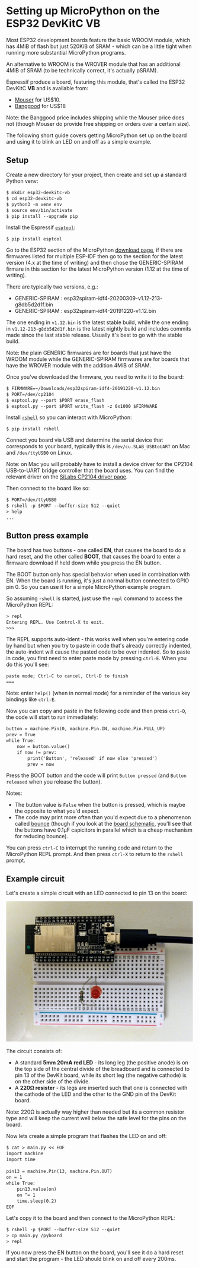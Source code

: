 Setting up MicroPython on the ESP32 DevKitC VB
==============================================

Most ESP32 development boards feature the basic WROOM module, which has 4MiB of flash but just 520KiB of SRAM - which can be a little tight when running more substantial MicroPython programs.

An alternative to WROOM is the WROVER module that has an additional 4MiB of SRAM (to be technically correct, it's actually pSRAM).

Espressif produce a board, featuring this module, that's called the ESP32 DevKitC **VB** and is available from:

* [Mouser](https://www.mouser.com/ProductDetail/356-ESP32-DEVKITC-VB) for US$10.
* [Banggood](https://www.banggood.com/ESP32-DevkitC-Core-Board-ESP32-Development-Board-ESP32-WROOM-32U32D-F-VB-VIB-S1-p-1426780.html?ID=566841) for US$18

Note: the Banggood price includes shipping while the Mouser price does not (though Mouser do provide free shipping on orders over a certain size).

The following short guide covers getting MicroPython set up on the board and using it to blink an LED on and off as a simple example.

Setup
-----

Create a new directory for your project, then create and set up a standard Python venv:

    $ mkdir esp32-devkitc-vb
    $ cd esp32-devkitc-vb
    $ python3 -m venv env
    $ source env/bin/activate
    $ pip install --upgrade pip

Install the Espressif [`esptool`](https://github.com/espressif/esptool):

    $ pip install esptool

Go to the ESP32 section of the MicroPython [download page](https://micropython.org/download), if there are firmwares listed for multiple ESP-IDF then go to the section for the latest version (4.x at the time of writing) and then chose the GENERIC-SPIRAM firmare in this section for the latest MicroPython version (1.12 at the time of writing).

There are typically two versions, e.g.:

* GENERIC-SPIRAM : esp32spiram-idf4-20200309-v1.12-213-g8db5d2d1f.bin
* GENERIC-SPIRAM : esp32spiram-idf4-20191220-v1.12.bin

The one ending in `v1.12.bin` is the latest stable build, while the one ending in `v1.12-213-g8db5d2d1f.bin` is the latest nightly build and includes commits made since the last stable release. Usually it's best to go with the stable build.

Note: the plain GENERIC firmwares are for boards that just have the WROOM module while the GENERIC-SPIRAM firmwares are for boards that have the WROVER module with the addition 4MiB of SRAM.

Once you've downloaded the firmware, you need to write it to the board:

    $ FIRMWARE=~/Downloads/esp32spiram-idf4-20191220-v1.12.bin
    $ PORT=/dev/cp2104
    $ esptool.py --port $PORT erase_flash
    $ esptool.py --port $PORT write_flash -z 0x1000 $FIRMWARE

Install [`rshell`](https://github.com/dhylands/rshell) so you can interact with MicroPython:

    $ pip install rshell

Connect you board via USB and determine the serial device that corresponds to your board, typically this is `/dev/cu.SLAB_USBtoUART` on Mac and `/dev/ttyUSB0` on Linux.

Note: on Mac you will probably have to install a device driver for the CP2104 USB-to-UART bridge controller that the board uses. You can find the relevant driver on the [SiLabs CP2104 driver page](http://www.silabs.com/products/development-tools/software/usb-to-uart-bridge-vcp-drivers).

Then connect to the board like so:

    $ PORT=/dev/ttyUSB0
    $ rshell -p $PORT --buffer-size 512 --quiet
    > help
    ...

Button press example
--------------------

The board has two buttons - one called **EN**, that causes the board to do a hard reset, and the other called **BOOT**, that causes the board to enter a firmware download if held down while you press the EN button.

The BOOT button only has special behavior when used in combination with EN. When the board is running, it's just a normal button connected to GPIO pin 0. So you can use it for a simple MicroPython example program.

So assuming `rshell` is started, just use the `repl` command to access the MicroPython REPL:

    > repl
    Entering REPL. Use Control-X to exit.
    >>>

The REPL supports auto-ident - this works well when you're entering code by hand but when you try to paste in code that's already correctly indented, the auto-indent will cause the pasted code to be over indented. So to paste in code, you first need to enter paste mode by pressing `ctrl-E`. When you do this you'll see:

    paste mode; Ctrl-C to cancel, Ctrl-D to finish
    ===

Note: enter `help()` (when in normal mode) for a reminder of the various key bindings like `ctrl-E`.

Now you can copy and paste in the following code and then press `ctrl-D`, the code will start to run immediately:

```
button = machine.Pin(0, machine.Pin.IN, machine.Pin.PULL_UP)
prev = True
while True:
    now = button.value()
    if now != prev:
        print('Button', 'released' if now else 'pressed')
        prev = now
```

Press the BOOT button and the code will print `Button pressed` (and `Button released` when you release the button).

Notes:

* The button value is `False` when the button is pressed, which is maybe the opposite to what you'd expect.
* The code may print more often than you'd expect due to a phenomenon called [bounce](https://learn.adafruit.com/make-it-switch/debouncing) (though if you look at the [board schematic](https://dl.espressif.com/dl/schematics/esp32_devkitc_v4-sch.pdf), you'll see that the buttons have 0.1&micro;F capicitors in parallel which is a cheap mechanism for reducing bounce).

You can press `ctrl-C` to interrupt the running code and return to the MicroPython REPL prompt. And then press `ctrl-X` to return to the `rshell` prompt.

Example circuit
---------------

Let's create a simple circuit with an LED connected to pin 13 on the board:

<img width="720" src="devkitc-and-led.jpg">

The circuit consists of:

* A standard **5mm 20mA red LED** - its long leg (the positive anode) is on the top side of the central divide of the breadboard and is connected to pin 13 of the DevKit board, while its short leg (the negative cathode) is on the other side of the divide.
* A **220&ohm; resister** - its legs are inserted such that one is connected with the cathode of the LED and the other to the GND pin of the DevKit board.

Note: 220&ohm; is actually way higher than needed but its a common resistor type and will keep the current well below the safe level for the pins on the board.

Now lets create a simple program that flashes the LED on and off:

    $ cat > main.py << EOF
    import machine
    import time

    pin13 = machine.Pin(13, machine.Pin.OUT)
    on = 1
    while True:
        pin13.value(on)
        on ^= 1
        time.sleep(0.2)
    EOF

Let's copy it to the board and then connect to the MicroPython REPL:

    $ rshell -p $PORT --buffer-size 512 --quiet
    > cp main.py /pyboard
    > repl

If you now press the EN button on the board, you'll see it do a hard reset and start the program - the LED should blink on and off every 200ms.
